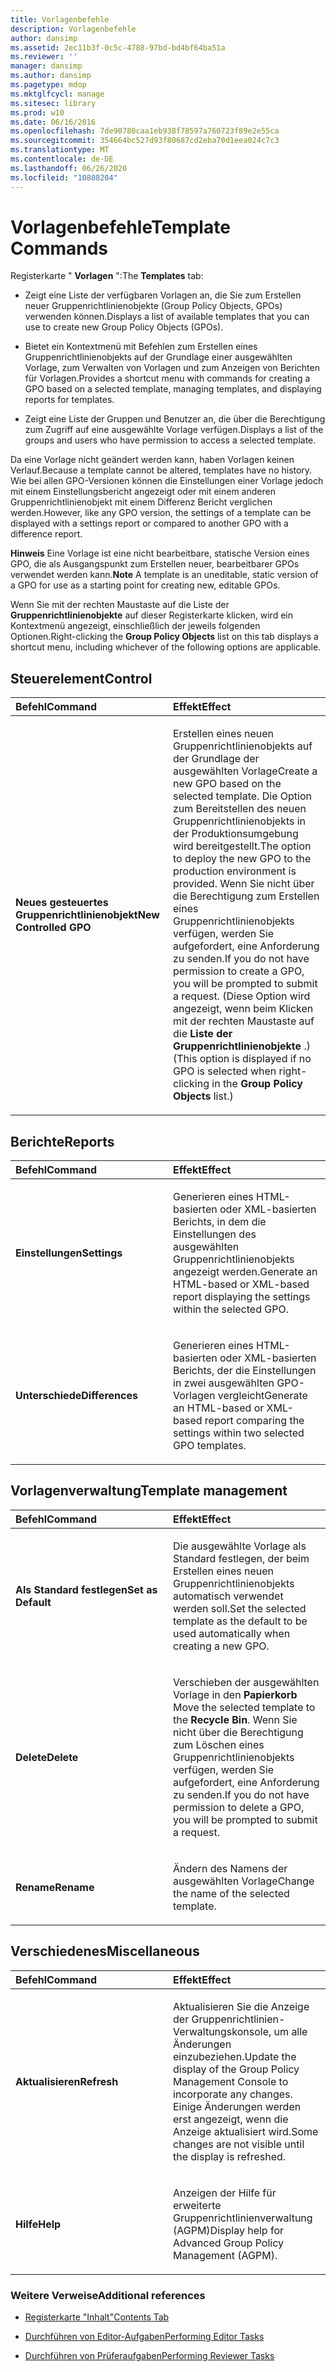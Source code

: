 ```yaml
---
title: Vorlagenbefehle
description: Vorlagenbefehle
author: dansimp
ms.assetid: 2ec11b3f-0c5c-4788-97bd-bd4bf64ba51a
ms.reviewer: ''
manager: dansimp
ms.author: dansimp
ms.pagetype: mdop
ms.mktglfcycl: manage
ms.sitesec: library
ms.prod: w10
ms.date: 06/16/2016
ms.openlocfilehash: 7de90780caa1eb938f78597a760723f89e2e55ca
ms.sourcegitcommit: 354664bc527d93f80687cd2eba70d1eea024c7c3
ms.translationtype: MT
ms.contentlocale: de-DE
ms.lasthandoff: 06/26/2020
ms.locfileid: "10808204"
---
```

# <span data-ttu-id="07dd0-103">Vorlagenbefehle</span><span class="sxs-lookup"><span data-stu-id="07dd0-103">Template Commands</span></span>


<span data-ttu-id="07dd0-104">Registerkarte " **Vorlagen** ":</span><span class="sxs-lookup"><span data-stu-id="07dd0-104">The **Templates** tab:</span></span>

-   <span data-ttu-id="07dd0-105">Zeigt eine Liste der verfügbaren Vorlagen an, die Sie zum Erstellen neuer Gruppenrichtlinienobjekte (Group Policy Objects, GPOs) verwenden können.</span><span class="sxs-lookup"><span data-stu-id="07dd0-105">Displays a list of available templates that you can use to create new Group Policy Objects (GPOs).</span></span>

-   <span data-ttu-id="07dd0-106">Bietet ein Kontextmenü mit Befehlen zum Erstellen eines Gruppenrichtlinienobjekts auf der Grundlage einer ausgewählten Vorlage, zum Verwalten von Vorlagen und zum Anzeigen von Berichten für Vorlagen.</span><span class="sxs-lookup"><span data-stu-id="07dd0-106">Provides a shortcut menu with commands for creating a GPO based on a selected template, managing templates, and displaying reports for templates.</span></span>

-   <span data-ttu-id="07dd0-107">Zeigt eine Liste der Gruppen und Benutzer an, die über die Berechtigung zum Zugriff auf eine ausgewählte Vorlage verfügen.</span><span class="sxs-lookup"><span data-stu-id="07dd0-107">Displays a list of the groups and users who have permission to access a selected template.</span></span>

<span data-ttu-id="07dd0-108">Da eine Vorlage nicht geändert werden kann, haben Vorlagen keinen Verlauf.</span><span class="sxs-lookup"><span data-stu-id="07dd0-108">Because a template cannot be altered, templates have no history.</span></span> <span data-ttu-id="07dd0-109">Wie bei allen GPO-Versionen können die Einstellungen einer Vorlage jedoch mit einem Einstellungsbericht angezeigt oder mit einem anderen Gruppenrichtlinienobjekt mit einem Differenz Bericht verglichen werden.</span><span class="sxs-lookup"><span data-stu-id="07dd0-109">However, like any GPO version, the settings of a template can be displayed with a settings report or compared to another GPO with a difference report.</span></span>

<span data-ttu-id="07dd0-110">**Hinweis**  Eine Vorlage ist eine nicht bearbeitbare, statische Version eines GPO, die als Ausgangspunkt zum Erstellen neuer, bearbeitbarer GPOs verwendet werden kann.</span><span class="sxs-lookup"><span data-stu-id="07dd0-110">**Note** A template is an uneditable, static version of a GPO for use as a starting point for creating new, editable GPOs.</span></span>

 

<span data-ttu-id="07dd0-111">Wenn Sie mit der rechten Maustaste auf die Liste der **Gruppenrichtlinienobjekte** auf dieser Registerkarte klicken, wird ein Kontextmenü angezeigt, einschließlich der jeweils folgenden Optionen.</span><span class="sxs-lookup"><span data-stu-id="07dd0-111">Right-clicking the **Group Policy Objects** list on this tab displays a shortcut menu, including whichever of the following options are applicable.</span></span>

## <span data-ttu-id="07dd0-112">Steuerelement</span><span class="sxs-lookup"><span data-stu-id="07dd0-112">Control</span></span>


<table>
<colgroup>
<col width="50%" />
<col width="50%" />
</colgroup>
<thead>
<tr class="header">
<th align="left"><span data-ttu-id="07dd0-113">Befehl</span><span class="sxs-lookup"><span data-stu-id="07dd0-113">Command</span></span></th>
<th align="left"><span data-ttu-id="07dd0-114">Effekt</span><span class="sxs-lookup"><span data-stu-id="07dd0-114">Effect</span></span></th>
</tr>
</thead>
<tbody>
<tr class="odd">
<td align="left"><p><strong><span data-ttu-id="07dd0-115">Neues gesteuertes Gruppenrichtlinienobjekt</span><span class="sxs-lookup"><span data-stu-id="07dd0-115">New Controlled GPO</span></span></strong></p></td>
<td align="left"><p><span data-ttu-id="07dd0-116">Erstellen eines neuen Gruppenrichtlinienobjekts auf der Grundlage der ausgewählten Vorlage</span><span class="sxs-lookup"><span data-stu-id="07dd0-116">Create a new GPO based on the selected template.</span></span> <span data-ttu-id="07dd0-117">Die Option zum Bereitstellen des neuen Gruppenrichtlinienobjekts in der Produktionsumgebung wird bereitgestellt.</span><span class="sxs-lookup"><span data-stu-id="07dd0-117">The option to deploy the new GPO to the production environment is provided.</span></span> <span data-ttu-id="07dd0-118">Wenn Sie nicht über die Berechtigung zum Erstellen eines Gruppenrichtlinienobjekts verfügen, werden Sie aufgefordert, eine Anforderung zu senden.</span><span class="sxs-lookup"><span data-stu-id="07dd0-118">If you do not have permission to create a GPO, you will be prompted to submit a request.</span></span> <span data-ttu-id="07dd0-119">(Diese Option wird angezeigt, wenn beim Klicken mit der rechten Maustaste auf die <strong> Liste der Gruppenrichtlinienobjekte </strong> .)</span><span class="sxs-lookup"><span data-stu-id="07dd0-119">(This option is displayed if no GPO is selected when right-clicking in the <strong>Group Policy Objects</strong> list.)</span></span></p></td>
</tr>
</tbody>
</table>

 

## <span data-ttu-id="07dd0-120">Berichte</span><span class="sxs-lookup"><span data-stu-id="07dd0-120">Reports</span></span>


<table>
<colgroup>
<col width="50%" />
<col width="50%" />
</colgroup>
<thead>
<tr class="header">
<th align="left"><span data-ttu-id="07dd0-121">Befehl</span><span class="sxs-lookup"><span data-stu-id="07dd0-121">Command</span></span></th>
<th align="left"><span data-ttu-id="07dd0-122">Effekt</span><span class="sxs-lookup"><span data-stu-id="07dd0-122">Effect</span></span></th>
</tr>
</thead>
<tbody>
<tr class="odd">
<td align="left"><p><strong><span data-ttu-id="07dd0-123">Einstellungen</span><span class="sxs-lookup"><span data-stu-id="07dd0-123">Settings</span></span></strong></p></td>
<td align="left"><p><span data-ttu-id="07dd0-124">Generieren eines HTML-basierten oder XML-basierten Berichts, in dem die Einstellungen des ausgewählten Gruppenrichtlinienobjekts angezeigt werden.</span><span class="sxs-lookup"><span data-stu-id="07dd0-124">Generate an HTML-based or XML-based report displaying the settings within the selected GPO.</span></span></p></td>
</tr>
<tr class="even">
<td align="left"><p><strong><span data-ttu-id="07dd0-125">Unterschiede</span><span class="sxs-lookup"><span data-stu-id="07dd0-125">Differences</span></span></strong></p></td>
<td align="left"><p><span data-ttu-id="07dd0-126">Generieren eines HTML-basierten oder XML-basierten Berichts, der die Einstellungen in zwei ausgewählten GPO-Vorlagen vergleicht</span><span class="sxs-lookup"><span data-stu-id="07dd0-126">Generate an HTML-based or XML-based report comparing the settings within two selected GPO templates.</span></span></p></td>
</tr>
</tbody>
</table>

 

## <span data-ttu-id="07dd0-127">Vorlagenverwaltung</span><span class="sxs-lookup"><span data-stu-id="07dd0-127">Template management</span></span>


<table>
<colgroup>
<col width="50%" />
<col width="50%" />
</colgroup>
<thead>
<tr class="header">
<th align="left"><span data-ttu-id="07dd0-128">Befehl</span><span class="sxs-lookup"><span data-stu-id="07dd0-128">Command</span></span></th>
<th align="left"><span data-ttu-id="07dd0-129">Effekt</span><span class="sxs-lookup"><span data-stu-id="07dd0-129">Effect</span></span></th>
</tr>
</thead>
<tbody>
<tr class="odd">
<td align="left"><p><strong><span data-ttu-id="07dd0-130">Als Standard festlegen</span><span class="sxs-lookup"><span data-stu-id="07dd0-130">Set as Default</span></span></strong></p></td>
<td align="left"><p><span data-ttu-id="07dd0-131">Die ausgewählte Vorlage als Standard festlegen, der beim Erstellen eines neuen Gruppenrichtlinienobjekts automatisch verwendet werden soll.</span><span class="sxs-lookup"><span data-stu-id="07dd0-131">Set the selected template as the default to be used automatically when creating a new GPO.</span></span></p></td>
</tr>
<tr class="even">
<td align="left"><p><strong><span data-ttu-id="07dd0-132">Delete</span><span class="sxs-lookup"><span data-stu-id="07dd0-132">Delete</span></span></strong></p></td>
<td align="left"><p><span data-ttu-id="07dd0-133">Verschieben der ausgewählten Vorlage in den <strong> Papierkorb </strong></span><span class="sxs-lookup"><span data-stu-id="07dd0-133">Move the selected template to the <strong>Recycle Bin</strong>.</span></span> <span data-ttu-id="07dd0-134">Wenn Sie nicht über die Berechtigung zum Löschen eines Gruppenrichtlinienobjekts verfügen, werden Sie aufgefordert, eine Anforderung zu senden.</span><span class="sxs-lookup"><span data-stu-id="07dd0-134">If you do not have permission to delete a GPO, you will be prompted to submit a request.</span></span></p></td>
</tr>
<tr class="odd">
<td align="left"><p><strong><span data-ttu-id="07dd0-135">Rename</span><span class="sxs-lookup"><span data-stu-id="07dd0-135">Rename</span></span></strong></p></td>
<td align="left"><p><span data-ttu-id="07dd0-136">Ändern des Namens der ausgewählten Vorlage</span><span class="sxs-lookup"><span data-stu-id="07dd0-136">Change the name of the selected template.</span></span></p></td>
</tr>
</tbody>
</table>

 

## <span data-ttu-id="07dd0-137">Verschiedenes</span><span class="sxs-lookup"><span data-stu-id="07dd0-137">Miscellaneous</span></span>


<table>
<colgroup>
<col width="50%" />
<col width="50%" />
</colgroup>
<thead>
<tr class="header">
<th align="left"><span data-ttu-id="07dd0-138">Befehl</span><span class="sxs-lookup"><span data-stu-id="07dd0-138">Command</span></span></th>
<th align="left"><span data-ttu-id="07dd0-139">Effekt</span><span class="sxs-lookup"><span data-stu-id="07dd0-139">Effect</span></span></th>
</tr>
</thead>
<tbody>
<tr class="odd">
<td align="left"><p><strong><span data-ttu-id="07dd0-140">Aktualisieren</span><span class="sxs-lookup"><span data-stu-id="07dd0-140">Refresh</span></span></strong></p></td>
<td align="left"><p><span data-ttu-id="07dd0-141">Aktualisieren Sie die Anzeige der Gruppenrichtlinien-Verwaltungskonsole, um alle Änderungen einzubeziehen.</span><span class="sxs-lookup"><span data-stu-id="07dd0-141">Update the display of the Group Policy Management Console to incorporate any changes.</span></span> <span data-ttu-id="07dd0-142">Einige Änderungen werden erst angezeigt, wenn die Anzeige aktualisiert wird.</span><span class="sxs-lookup"><span data-stu-id="07dd0-142">Some changes are not visible until the display is refreshed.</span></span></p></td>
</tr>
<tr class="even">
<td align="left"><p><strong><span data-ttu-id="07dd0-143">Hilfe</span><span class="sxs-lookup"><span data-stu-id="07dd0-143">Help</span></span></strong></p></td>
<td align="left"><p><span data-ttu-id="07dd0-144">Anzeigen der Hilfe für erweiterte Gruppenrichtlinienverwaltung (AGPM)</span><span class="sxs-lookup"><span data-stu-id="07dd0-144">Display help for Advanced Group Policy Management (AGPM).</span></span></p></td>
</tr>
</tbody>
</table>

 

### <span data-ttu-id="07dd0-145">Weitere Verweise</span><span class="sxs-lookup"><span data-stu-id="07dd0-145">Additional references</span></span>

-   [<span data-ttu-id="07dd0-146">Registerkarte "Inhalt"</span><span class="sxs-lookup"><span data-stu-id="07dd0-146">Contents Tab</span></span>](contents-tab-agpm30ops.md)

-   [<span data-ttu-id="07dd0-147">Durchführen von Editor-Aufgaben</span><span class="sxs-lookup"><span data-stu-id="07dd0-147">Performing Editor Tasks</span></span>](performing-editor-tasks-agpm30ops.md)

-   [<span data-ttu-id="07dd0-148">Durchführen von Prüferaufgaben</span><span class="sxs-lookup"><span data-stu-id="07dd0-148">Performing Reviewer Tasks</span></span>](performing-reviewer-tasks-agpm30ops.md)

 

 





